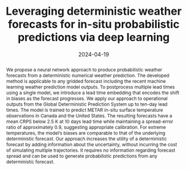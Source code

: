 ---
title: Leveraging deterministic weather forecasts for in-situ probabilistic predictions via deep learning
authors: David Landry, Anastase Charantonis, Claire Monteleoni
venue: Oral, EGU General Assembly 2024
doi: 10.5194/egusphere-egu24-9326
pinned: false
date: 2024-04-19
pdf: egu2024.pdf
type: Oral presentation
abstract: |
  We propose a neural network approach to produce probabilistic weather forecasts from a deterministic numerical weather prediction. The developed method is applicable to any gridded forecast including the recent machine learning weather prediction model outputs. To postprocess multiple lead times using a single model, we introduce a lead time embedding that encodes the shift in biases as the forecast progresses. We apply our approach to operational outputs from the Global Deterministic Prediction System up to ten-day lead times. The model is trained to predict METAR in-situ surface temperature observations in Canada and the United States. The resulting forecasts have a mean CRPS below 2.5 K at 10 days lead time while maintaining a spread-error ratio of approximately 0.9, suggesting appropriate calibration. For extreme temperatures, the model’s biases are comparable to that of the underlying deterministic forecast. Our approach increases the utility of a deterministic forecast by adding information about the uncertainty, without incurring the cost of simulating multiple trajectories. It requires no information regarding forecast spread and can be used to generate probabilistic predictions from any deterministic forecast.
---